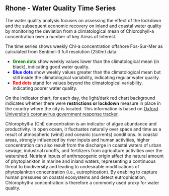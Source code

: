 ## Rhone - Water Quality Time Series

The water quality analysis focuses on assessing the effect of the lockdown and the subsequent economic recovery on inland and coastal water quality by monitoring the deviation from a climatological mean of Chlorophyll-a concentration over a number of key Areas of Interest.

The time series shows weekly Chl-a concentration offshore Fos-Sur-Mer as calculated from Sentinel-3 full resolution (250m) data:

* **<span style="color:green">Green dots</span>** show weekly values lower than the climatological mean (in black), indicating good water quality.
* **<span style="color:blue">Blue dots</span>** show weekly values greater than the climatological mean but still inside the climatological variability, indicating regular water quality.
* **<span style="color:red">Red dots</span>** stand for values beyond the climatological variability, indicating poorer water quality.

On the indicator chart, for each day, the light/dark red chart background indicates whether there were **restrictions or lockdown** measure in place in the country where the city is located. This information is based on [Oxford University’s coronavirus government response tracker](https://covidtracker.bsg.ox.ac.uk/). 


Chlorophyll-a (Chl) concentration is an indicator of algae abundance and productivity. In open ocean, it fluctuates naturally over space and time as a result of atmospheric (wind) and oceanic (currents) conditions. In coastal areas, strongly influenced by river inputs and human activities, higher concentration can also result from the discharge in coastal waters of urban sewage, industrial runoffs, and fertilizers from agriculture activities over the watershed. Nutrient inputs of anthropogenic origin affect the natural amount of phytoplankton in marine and inland waters, representing a continuous threat to biodiversity and leading to undesirable modifications of phytoplankton concentration (i.e., eutrophication). By enabling to capture human pressures on coastal ecosystems and detect eutrophication, Chlorophyll-a concentration is therefore a commonly used proxy for water quality.
